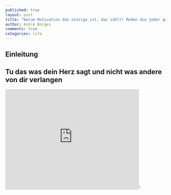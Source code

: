 ```yaml
---
published: true
layout: post
title: "Warum Motivation das einzige ist, das zählt! Reden die jeder gehört haben sollte"
author: André Borges
comments: true
categories: life
---
```



## Einleitung





## Tu das was dein Herz sagt und nicht was andere von dir verlangen

<iframe width="420" height="315" src="https://www.youtube.com/embed/UF8uR6Z6KLc" frameborder="0" allowfullscreen></iframe>'
